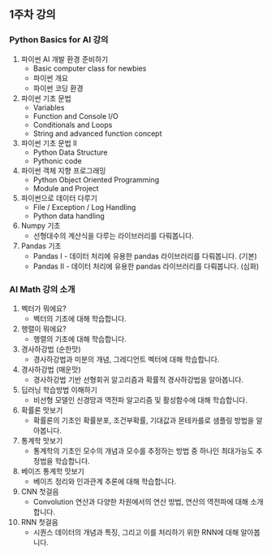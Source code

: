 ## 1주차 강의
### Python Basics for AI 강의
1. 파이썬 AI 개발 환경 준비하기
    - Basic computer class for newbies
    - 파이썬 개요
    - 파이썬 코딩 환경
2. 파이썬 기초 문법
    - Variables
    - Function and Console I/O
    - Conditionals and Loops
    - String and advanced function concept
3. 파이썬 기초 문법 II
    - Python Data Structure
    - Pythonic code
4. 파이썬 객체 지향 프로그래밍
    - Python Object Oriented Programming
   -  Module and Project
5. 파이썬으로 데이터 다루기
    - File / Exception / Log Handling
    - Python data handling
6. Numpy 기초
    - 선형대수의 계산식을 다루는 라이브러리를 다뤄봅니다.
7. Pandas 기초
    - Pandas I - 데이터 처리에 유용한 pandas 라이브러리를 다뤄봅니다. (기본)
    - Pandas II - 데이터 처리에 유용한 pandas 라이브러리를 다뤄봅니다. (심화) 
 
### AI Math 강의 소개
1. 벡터가 뭐에요?
    - 벡터의 기초에 대해 학습합니다.
2. 행렬이 뭐에요?
    - 행렬의 기초에 대해 학습합니다.
3. 경사하강법 (순한맛)
    - 경사하강법과 미분의 개념, 그레디언트 벡터에 대해 학습합니다.
4. 경사하강법 (매운맛)
    - 경사하강법 기반 선형회귀 알고리즘과 확률적 경사하강법을 알아봅니다.
5. 딥러닝 학습방법 이해하기
    - 비선형 모델인 신경망과 역전파 알고리즘 및 활성함수에 대해 학습합니다.
6. 확률론 맛보기
    - 확률론의 기초인 확률분포, 조건부확률, 기대값과 몬테카를로 샘플링 방법을 알아봅니다.
7. 통계학 맛보기
    - 통계학의 기초인 모수의 개념과 모수를 추정하는 방법 중 하나인 최대가능도 추정법을 학습합니다.
8. 베이즈 통계학 맛보기
    - 베이즈 정리와 인과관계 추론에 대해 학습합니다.
9. CNN 첫걸음
    - Convolution 연산과 다양한 차원에서의 연산 방법, 연산의 역전파에 대해 소개합니다.
10. RNN 첫걸음
    - 시퀀스 데이터의 개념과 특징, 그리고 이를 처리하기 위한 RNN에 대해 알아봅니다.
